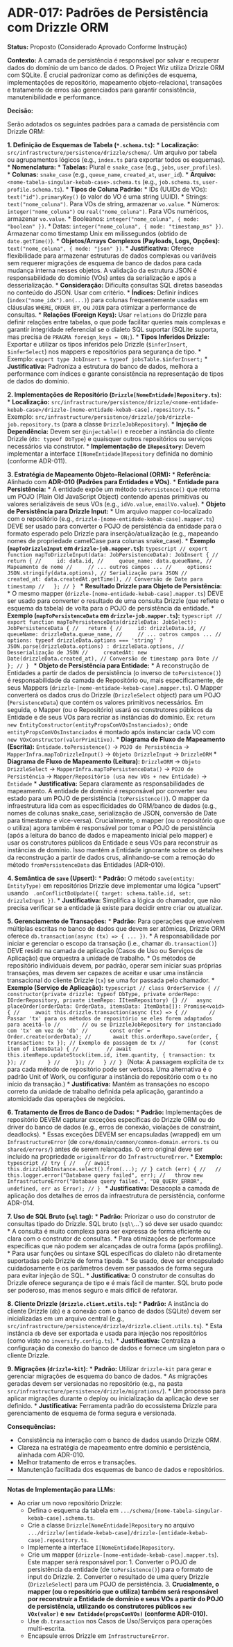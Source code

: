# ADR-017: Padrões de Persistência com Drizzle ORM

**Status:** Proposto (Considerado Aprovado Conforme Instrução)

**Contexto:**
A camada de persistência é responsável por salvar e recuperar dados do domínio de um banco de dados. O Project Wiz utiliza Drizzle ORM com SQLite. É crucial padronizar como as definições de esquema, implementações de repositório, mapeamento objeto-relacional, transações e tratamento de erros são gerenciados para garantir consistência, manutenibilidade e performance.

**Decisão:**

Serão adotados os seguintes padrões para a camada de persistência com Drizzle ORM:

**1. Definição de Esquemas de Tabela (`*.schema.ts`):**
    *   **Localização:** `src/infrastructure/persistence/drizzle/schema/`. Um arquivo por tabela ou agrupamentos lógicos (e.g., `index.ts` para exportar todos os esquemas).
    *   **Nomenclatura:**
        *   **Tabelas:** Plural e `snake_case` (e.g., `jobs`, `user_profiles`).
        *   **Colunas:** `snake_case` (e.g., `queue_name`, `created_at`, `user_id`).
        *   **Arquivo:** `<nome-tabela-singular-kebab-case>.schema.ts` (e.g., `job.schema.ts`, `user-profile.schema.ts`).
    *   **Tipos de Coluna Padrão:**
        *   IDs (UUIDs de VOs): `text("id").primaryKey()` (o valor do VO é uma string UUID).
        *   Strings: `text("nome_coluna")`. Para VOs de string, armazenar `vo.value`.
        *   Números: `integer("nome_coluna")` ou `real("nome_coluna")`. Para VOs numéricos, armazenar `vo.value`.
        *   Booleanos: `integer("nome_coluna", { mode: "boolean" })`.
        *   Datas: `integer("nome_coluna", { mode: "timestamp_ms" })`. Armazenar como timestamp Unix em milissegundos (obtido de `date.getTime()`).
        *   **Objetos/Arrays Complexos (Payloads, Logs, Opções):** `text("nome_coluna", { mode: "json" })`.
            *   **Justificativa:** Oferece flexibilidade para armazenar estruturas de dados complexas ou variáveis sem requerer migrações de esquema de banco de dados para cada mudança interna nesses objetos. A validação da estrutura JSON é responsabilidade do domínio (VOs) antes da serialização e após a desserialização.
            *   **Consideração:** Dificulta consultas SQL diretas baseadas no conteúdo do JSON. Usar com critério.
    *   **Índices:** Definir índices (`index("nome_idx").on(...)`) para colunas frequentemente usadas em cláusulas `WHERE`, `ORDER BY`, ou `JOIN` para otimizar a performance de consultas.
    *   **Relações (Foreign Keys):** Usar `relations` do Drizzle para definir relações entre tabelas, o que pode facilitar queries mais complexas e garantir integridade referencial se o dialeto SQL suportar (SQLite suporta, mas precisa de `PRAGMA foreign_keys = ON;`).
    *   **Tipos Inferidos Drizzle:** Exportar e utilizar os tipos inferidos pelo Drizzle (`$inferInsert`, `$inferSelect`) nos mappers e repositórios para segurança de tipo.
        *   Exemplo: `export type JobInsert = typeof jobsTable.$inferInsert;`
    *   **Justificativa:** Padroniza a estrutura do banco de dados, melhora a performance com índices e garante consistência na representação de tipos de dados do domínio.

**2. Implementações de Repositório (`Drizzle[NomeEntidade]Repository.ts`):**
    *   **Localização:** `src/infrastructure/persistence/drizzle/<nome-entidade-kebab-case>/drizzle-[nome-entidade-kebab-case].repository.ts`.
        *   Exemplo: `src/infrastructure/persistence/drizzle/job/drizzle-job.repository.ts` (para a classe `DrizzleJobRepository`).
    *   **Injeção de Dependência:** Devem ser `@injectable()` e receber a instância do cliente Drizzle (`db: typeof DbType`) e quaisquer outros repositórios ou serviços necessários via construtor.
    *   **Implementação de `IRepository`:** Devem implementar a interface `I[NomeEntidade]Repository` definida no domínio (conforme ADR-011).

**3. Estratégia de Mapeamento Objeto-Relacional (ORM):**
    *   **Referência:** Alinhado com **ADR-010 (Padrões para Entidades e VOs)**.
    *   **Entidade para Persistência:**
        *   A entidade expõe um método `toPersistence()` que retorna um POJO (Plain Old JavaScript Object) contendo apenas primitivas ou valores serializáveis de seus VOs (e.g., `idVo.value`, `emailVo.value`).
    *   **Objeto de Persistência para Drizzle Input:**
        *   Um arquivo mapper co-localizado com o repositório (e.g., `drizzle-[nome-entidade-kebab-case].mapper.ts`) DEVE ser usado para converter o POJO de persistência da entidade para o formato esperado pelo Drizzle para inserção/atualização (e.g., mapeando nomes de propriedade camelCase para colunas snake_case).
        *   **Exemplo (`mapToDrizzleInput` em `drizzle-job.mapper.ts`):**
            ```typescript
            // export function mapToDrizzleInput(data: JobPersistenceData): JobInsert {
            //   return {
            //     id: data.id,
            //     queue_name: data.queueName, // Mapeamento de nome
            //     // ... outros campos ...
            //     options: JSON.stringify(data.options), // Serialização para JSON
            //     created_at: data.createdAt.getTime(), // Conversão de Date para timestamp
            //   };
            // }
            ```
    *   **Resultado Drizzle para Objeto de Persistência:**
        *   O mesmo mapper (`drizzle-[nome-entidade-kebab-case].mapper.ts`) DEVE ser usado para converter o resultado de uma consulta Drizzle (que reflete o esquema da tabela) de volta para o POJO de persistência da entidade.
        *   **Exemplo (`mapToPersistenceData` em `drizzle-job.mapper.ts`):**
            ```typescript
            // export function mapToPersistenceData(drizzleData: JobSelect): JobPersistenceData {
            //   return {
            //     id: drizzleData.id,
            //     queueName: drizzleData.queue_name,
            //     // ... outros campos ...
            //     options: typeof drizzleData.options === 'string' ? JSON.parse(drizzleData.options) : drizzleData.options, // Desserialização de JSON
            //     createdAt: new Date(drizzleData.created_at), // Conversão de timestamp para Date
            //   };
            // }
            ```
    *   **Objeto de Persistência para Entidade:**
        *   A reconstrução de Entidades a partir de dados de persistência (o inverso de `toPersistence()`) é responsabilidade da camada de Repositório ou, mais especificamente, de seus Mappers (`drizzle-[nome-entidade-kebab-case].mapper.ts`). O Mapper converterá os dados crus do Drizzle (`DrizzleSelect` object) para um POJO (`PersistenceData`) que contém os valores primitivos necessários. Em seguida, o Mapper (ou o Repositório) usará os construtores públicos da Entidade e de seus VOs para recriar as instâncias do domínio. Ex: `return new EntityConstructor(entityPropsComVOsInstanciados);` onde `entityPropsComVOsInstanciados` é montado após instanciar cada VO com `new VOxConstructor(valorPrimitivo)`.
    *   **Diagrama de Fluxo de Mapeamento (Escrita):**
        `Entidade.toPersistence()` -> `POJO de Persistência` -> `MapperInfra.mapToDrizzleInput()` -> `Objeto DrizzleInput` -> `DrizzleORM`
    *   **Diagrama de Fluxo de Mapeamento (Leitura):**
        `DrizzleORM` -> `Objeto DrizzleSelect` -> `MapperInfra.mapToPersistenceData()` -> `POJO de Persistência` -> `Mapper/Repositório (usa new VOs + new Entidade)` -> `Entidade`
    *   **Justificativa:** Separa claramente as responsabilidades de mapeamento. A entidade de domínio é responsável por converter seu estado para um POJO de persistência (`toPersistence()`). O mapper da infraestrutura lida com as especificidades do ORM/banco de dados (e.g., nomes de colunas snake_case, serialização de JSON, conversão de Date para timestamp e vice-versa). Crucialmente, o mapper (ou o repositório que o utiliza) agora também é responsável por tomar o POJO de persistência (após a leitura do banco de dados e mapeamento inicial pelo mapper) e usar os construtores públicos da Entidade e seus VOs para reconstruir as instâncias de domínio. Isso mantém a Entidade ignorante sobre os detalhes da reconstrução a partir de dados crus, alinhando-se com a remoção do método `fromPersistenceData` das Entidades (ADR-010).

**4. Semântica de `save` (Upsert):**
    *   **Padrão:** O método `save(entity: EntityType)` em repositórios Drizzle deve implementar uma lógica "upsert" usando ` .onConflictDoUpdate({ target: schema.table.id, set: drizzleInput })`.
    *   **Justificativa:** Simplifica a lógica do chamador, que não precisa verificar se a entidade já existe para decidir entre criar ou atualizar.

**5. Gerenciamento de Transações:**
    *   **Padrão:** Para operações que envolvem múltiplas escritas no banco de dados que devem ser atômicas, Drizzle ORM oferece `db.transaction(async (tx) => { ... })`.
    *   A responsabilidade por iniciar e gerenciar o escopo da transação (i.e., chamar `db.transaction()`) DEVE residir na camada de aplicação (Casos de Uso ou Serviços de Aplicação) que orquestra a unidade de trabalho.
    *   Os métodos de repositório individuais devem, por padrão, operar sem iniciar suas próprias transações, mas devem ser capazes de aceitar e usar uma instância transacional do cliente Drizzle (`tx`) se uma for passada pelo chamador.
    *   **Exemplo (Serviço de Aplicação):**
        ```typescript
        // class OrderService {
        //   constructor(private drizzle: typeof DbType, private orderRepo: IOrderRepository, private itemRepo: IItemRepository) {}
        //   async placeOrder(orderData: OrderData, itemsData: ItemData[]): Promise<void> {
        //     await this.drizzle.transaction(async (tx) => {
        //       // Passar 'tx' para os métodos de repositório se eles forem adaptados para aceitá-lo
        //       // ou se DrizzleJobRepository for instanciado com 'tx' em vez de 'db'
        //       const order = Order.create(orderData);
        //       await this.orderRepo.save(order, { transaction: tx }); // Exemplo de passagem de tx
        //       for (const item of itemsData) {
        //         // await this.itemRepo.updateStock(item.id, item.quantity, { transaction: tx });
        //       }
        //     });
        //   }
        // }
        ```
        (Nota: A passagem explícita de `tx` para cada método de repositório pode ser verbosa. Uma alternativa é o padrão Unit of Work, ou configurar a instância do repositório com o `tx` no início da transação.)
    *   **Justificativa:** Mantém as transações no escopo correto da unidade de trabalho definida pela aplicação, garantindo a atomicidade das operações de negócios.

**6. Tratamento de Erros de Banco de Dados:**
    *   **Padrão:** Implementações de repositório DEVEM capturar exceções específicas do Drizzle ORM ou do driver do banco de dados (e.g., erros de conexão, violações de constraint, deadlocks).
    *   Essas exceções DEVEM ser encapsuladas (wrapped) em um `InfrastructureError` (de `core/domain/common/common-domain.errors.ts` ou `shared/errors/`) antes de serem relançadas. O erro original deve ser incluído na propriedade `originalError` do `InfrastructureError`.
    *   **Exemplo:**
        ```typescript
        // try {
        //   // await this.drizzleDbInstance.select().from(...);
        // } catch (err) {
        //   // this.logger.error("Database query failed", err);
        //   throw new InfrastructureError("Database query failed.", "DB_QUERY_ERROR", undefined, err as Error);
        // }
        ```
    *   **Justificativa:** Desacopla a camada de aplicação dos detalhes de erros da infraestrutura de persistência, conforme ADR-014.

**7. Uso de SQL Bruto (`sql` tag):**
    *   **Padrão:** Priorizar o uso do construtor de consultas tipado do Drizzle. SQL bruto (`sql\`...\`) só deve ser usado quando:
        *   A consulta é muito complexa para ser expressa de forma eficiente ou clara com o construtor de consultas.
        *   Para otimizações de performance específicas que não podem ser alcançadas de outra forma (após profiling).
        *   Para usar funções ou sintaxe SQL específicas do dialeto não diretamente suportadas pelo Drizzle de forma tipada.
    *   Se usado, deve ser encapsulado cuidadosamente e os parâmetros devem ser passados de forma segura para evitar injeção de SQL.
    *   **Justificativa:** O construtor de consultas do Drizzle oferece segurança de tipo e é mais fácil de manter. SQL bruto pode ser poderoso, mas menos seguro e mais difícil de refatorar.

**8. Cliente Drizzle (`drizzle.client.utils.ts`):**
    *   **Padrão:** A instância do cliente Drizzle (`db`) e a conexão com o banco de dados (SQLite) devem ser inicializadas em um arquivo central (e.g., `src/infrastructure/persistence/drizzle/drizzle.client.utils.ts`).
    *   Esta instância `db` deve ser exportada e usada para injeção nos repositórios (como visto no `inversify.config.ts`).
    *   **Justificativa:** Centraliza a configuração da conexão do banco de dados e fornece um singleton para o cliente Drizzle.

**9. Migrações (`drizzle-kit`):**
    *   **Padrão:** Utilizar `drizzle-kit` para gerar e gerenciar migrações de esquema do banco de dados.
    *   As migrações geradas devem ser versionadas no repositório (e.g., na pasta `src/infrastructure/persistence/drizzle/migrations/`).
    *   Um processo para aplicar migrações durante o deploy ou inicialização da aplicação deve ser definido.
    *   **Justificativa:** Ferramenta padrão do ecossistema Drizzle para gerenciamento de esquema de forma segura e versionada.

**Consequências:**
*   Consistência na interação com o banco de dados usando Drizzle ORM.
*   Clareza na estratégia de mapeamento entre domínio e persistência, alinhada com ADR-010.
*   Melhor tratamento de erros e transações.
*   Manutenção facilitada dos esquemas de banco de dados e repositórios.

---
**Notas de Implementação para LLMs:**
*   Ao criar um novo repositório Drizzle:
    *   Defina o esquema da tabela em `.../schema/[nome-tabela-singular-kebab-case].schema.ts`.
    *   Crie a classe `Drizzle[NomeEntidade]Repository` no arquivo `.../drizzle/[entidade-kebab-case]/drizzle-[entidade-kebab-case].repository.ts`.
    *   Implemente a interface `I[NomeEntidade]Repository`.
    *   Crie um mapper (`drizzle-[nome-entidade-kebab-case].mapper.ts`). Este mapper será responsável por: 1. Converter o POJO de persistência da entidade (de `toPersistence()`) para o formato de input do Drizzle. 2. Converter o resultado de uma query Drizzle (`DrizzleSelect`) para um POJO de persistência. 3. **Crucialmente, o mapper (ou o repositório que o utiliza) também será responsável por reconstruir a Entidade de domínio e seus VOs a partir do POJO de persistência, utilizando os construtores públicos `new VOx(valor)` e `new Entidade(propsComVOs)` (conforme ADR-010).**
    *   Use `db.transaction` nos Casos de Uso/Serviços para operações multi-escrita.
    *   Encapsule erros Drizzle em `InfrastructureError`.
